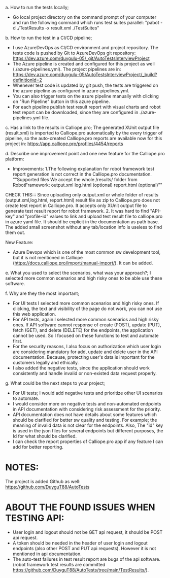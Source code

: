 a. How to run the tests locally;
- Go local project directory on the command prompt of your computer and run the following command which runs test suites parallel:
"pabot -d ./TestResults -x result.xml ./TestSuites"

b. How to run the test in a CI/CD pipeline;
- I use AzureDevOps as CI/CD environment and project repository. The tests code is pushed by Git to AzureDevOps git repository:
https://dev.azure.com/duygulu-05/_git/AutoTestsInterviewProject
- The Azure pipeline is created and configured for this project as well (./azure-pipelines.yml).
The project pipelines are in: https://dev.azure.com/duygulu-05/AutoTestsInterviewProject/_build?definitionId=2
- Whenever test code is updated by git push, the tests are triggered on the azure pipeline as configured in azure-pipelines.yml.
- You can also trigger tests on the azure pipeline manually with clicking on "Run Pipeline" button in this azure pipeline.
- For each pipeline publish test result report with visual charts and robot test report can be downloaded, 
since they are configured in ./azure-pipelines.yml file.

c. Has a link to the results in Calliope.pro;
The generated XUnit output file (result.xml) is imported to Calliope.pro automatically by the every trigger of pipeline, 
so the auto-created Calliope.pro reports are available now for this project in:
https://app.calliope.pro/profiles/4454/reports

d. Describe one improvement point and one new feature for the Calliope.pro platform:
- Improvements:
  1.The following explanation for robot framework test report generation is not correct in the Calliope.pro documentation.
""Supported files
We accept the whole /results/ folder from RobotFramework:
output.xml
log.html (optional)
report.html (optional)""

CHECK THIS::: Since uploading only output.xml or whole folder of results (output.xml,log.html, report.html) 
result file as zip to Calliope.pro does not create test report in Calliope.pro.
It accepts only XUnit output file to generate test result report for robot framework.
  2. It was hard to find "API-key" and "profile-id" values to link and upload test result file to calliope.pro in azure yaml file.
It should be explicit in the documentation as path base. The added small screenshot without any tab/location info is useless to find them out.

New Feature: 
- Azure Devops which is one of the most common sw development tool, but it is not mentioned in
Calliope (https://docs.calliope.pro/import/manual-import/). It can be added.

e. What you used to select the scenarios, what was your approach?;
I selected more common scenarios and high risky ones to be able use these software.

f. Why are they the most important;
- For UI tests I selected more common scenarios and high risky ones.
If clicking, the text and visibility of the page do not work, you can not use this web application. 
- For API tests, again I selected more common scenarios and high risky ones.
If API software cannot response of create (POST), update (PUT), fetch (GET), and delete (DELETE) for the endpoints, the application 
cannot be used. So I focused on these functions to test and automate first.
- For the security reasons, I also focus on authorization which user login are considering mandatory for add, update and delete user
in the API documentation. Because, protecting user's data is important for the customers legally and ethically.
- I also added the negative tests, since the application should work consistently and handle invalid or non-existed data request 
properly.

g. What could be the next steps to your project;
- For UI tests; I would add negative tests and prioritize other UI scenarios to automate. 
- I would consider more on negative tests and non-automated endpoints in API documentation with considering risk assessment 
for the priority.
- API documentation does not have details about some features which should be clarified for better sw quality and testing.
For example; the meaning of invalid data is not clear for the endpoints. Also, The "id" key is used in the json files for several 
endpoints but different purposes, the Id for what should be clarified.
- I can check the report properties of Calliope.pro app if any feature I can add for better reporting.

# NOTES:
The project is added Github as well: https://github.com/DuyguT88/AutoTests

# ABOUT THE FOUND ISSUES WHEN TESTING API:
- User login and logout should not be GET api request, it should be POST api request. 
- A token should be needed in the header of user login and logout endpoints (also other POST and PUT api requests).
However it is not mentioned in api documentation.
- The auto-test failures in test result report are bugs of the api software.
(robot framework test results are committed https://github.com/DuyguT88/AutoTests/tree/main/TestResults/).